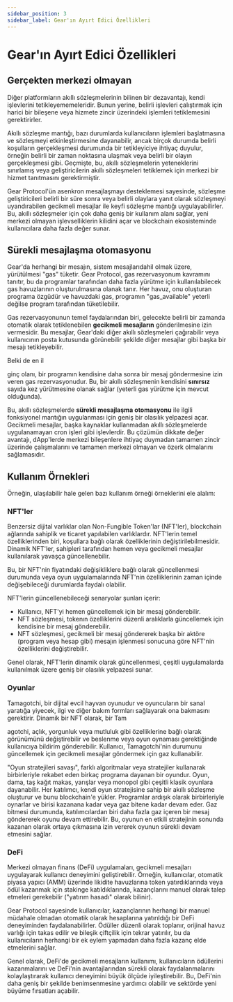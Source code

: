 ```yaml
---
sidebar_position: 3
sidebar_label: Gear'ın Ayırt Edici Özellikleri
---
```

# Gear'ın Ayırt Edici Özellikleri

## Gerçekten merkezi olmayan

Diğer platformların akıllı sözleşmelerinin bilinen bir dezavantajı, kendi işlevlerini tetikleyememeleridir. Bunun yerine, belirli işlevleri çalıştırmak için harici bir bileşene veya hizmete zincir üzerindeki işlemleri tetiklemesini gerektirirler.

Akıllı sözleşme mantığı, bazı durumlarda kullanıcıların işlemleri başlatmasına ve sözleşmeyi etkinleştirmesine dayanabilir, ancak birçok durumda belirli koşulların gerçekleşmesi durumunda bir tetikleyiciye ihtiyaç duyulur, örneğin belirli bir zaman noktasına ulaşmak veya belirli bir olayın gerçekleşmesi gibi. Geçmişte, bu, akıllı sözleşmelerin yeteneklerini sınırlamış veya geliştiricilerin akıllı sözleşmeleri tetiklemek için merkezi bir hizmet tanıtmasını gerektirmiştir.

Gear Protocol'ün asenkron mesajlaşmayı desteklemesi sayesinde, sözleşme geliştiricileri belirli bir süre sonra veya belirli olaylara yanıt olarak sözleşmeyi uyandırabilen gecikmeli mesajlar ile keyfi sözleşme mantığı uygulayabilirler. Bu, akıllı sözleşmeler için çok daha geniş bir kullanım alanı sağlar, yeni merkezi olmayan işlevselliklerin kilidini açar ve blockchain ekosisteminde kullanıcılara daha fazla değer sunar.

## Sürekli mesajlaşma otomasyonu

Gear'da herhangi bir mesajın, sistem mesajlarıdahil olmak üzere, yürütülmesi "gas" tüketir. Gear Protocol, gas rezervasyonum kavramını tanıtır, bu da programlar tarafından daha fazla yürütme için kullanılabilecek gas havuzlarının oluşturulmasına olanak tanır. Her havuz, onu oluşturan programa özgüdür ve havuzdaki gas, programın "gas_available" yeterli değilse program tarafından tüketilebilir.

Gas rezervasyonunun temel faydalarından biri, gelecekte belirli bir zamanda otomatik olarak tetiklenebilen **gecikmeli mesajların** gönderilmesine izin vermesidir. Bu mesajlar, Gear'daki diğer akıllı sözleşmeleri çağırabilir veya kullanıcının posta kutusunda görünebilir şekilde diğer mesajlar gibi başka bir mesajı tetikleyebilir.

Belki de en il

ginç olanı, bir programın kendisine daha sonra bir mesaj göndermesine izin veren gas rezervasyonudur. Bu, bir akıllı sözleşmenin kendisini **sınırsız** sayıda kez yürütmesine olanak sağlar (yeterli gas yürütme için mevcut olduğunda).

Bu, akıllı sözleşmelerde **sürekli mesajlaşma otomasyonu** ile ilgili fonksiyonel mantığın uygulanması için geniş bir olasılık yelpazesi açar. Gecikmeli mesajlar, başka kaynaklar kullanmadan akıllı sözleşmelerde uygulanamayan cron işleri gibi işlevlerdir. Bu çözümün dikkate değer avantajı, dApp'lerde merkezi bileşenlere ihtiyaç duymadan tamamen zincir üzerinde çalışmalarını ve tamamen merkezi olmayan ve özerk olmalarını sağlamasıdır.

## Kullanım Örnekleri

Örneğin, ulaşılabilir hale gelen bazı kullanım örneği örneklerini ele alalım:

### NFT'ler

Benzersiz dijital varlıklar olan Non-Fungible Token'lar (NFT'ler), blockchain ağlarında sahiplik ve ticaret yapılabilen varlıklardır. NFT'lerin temel özelliklerinden biri, koşullara bağlı olarak özelliklerinin değiştirilebilmesidir. Dinamik NFT'ler, sahipleri tarafından hemen veya gecikmeli mesajlar kullanılarak yavaşça güncellenebilir.

Bu, bir NFT'nin fiyatındaki değişikliklere bağlı olarak güncellenmesi durumunda veya oyun uygulamalarında NFT'nin özelliklerinin zaman içinde değişebileceği durumlarda faydalı olabilir.

NFT'lerin güncellenebileceği senaryolar şunları içerir:
- Kullanıcı, NFT'yi hemen güncellemek için bir mesaj gönderebilir.
- NFT sözleşmesi, tokenın özelliklerini düzenli aralıklarla güncellemek için kendisine bir mesaj gönderebilir.
- NFT sözleşmesi, gecikmeli bir mesaj göndererek başka bir aktöre (program veya hesap gibi) mesajın işlenmesi sonucuna göre NFT'nin özelliklerini değiştirebilir.

Genel olarak, NFT'lerin dinamik olarak güncellenmesi, çeşitli uygulamalarda kullanılmak üzere geniş bir olasılık yelpazesi sunar.

### Oyunlar

Tamagotchi, bir dijital evcil hayvan oyunudur ve oyuncuların bir sanal yaratığa yiyecek, ilgi ve diğer bakım formları sağlayarak ona bakmasını gerektirir. Dinamik bir NFT olarak, bir Tam

agotchi, açlık, yorgunluk veya mutluluk gibi özelliklerine bağlı olarak görünümünü değiştirebilir ve beslenme veya oyun oynaması gerektiğinde kullanıcıya bildirim gönderebilir. Kullanıcı, Tamagotchi'nin durumunu güncellemek için gecikmeli mesajlar göndermek için gaz kullanabilir.

"Oyun stratejileri savaşı", farklı algoritmalar veya stratejiler kullanarak birbirleriyle rekabet eden birkaç programa dayanan bir oyundur. Oyun, dama, taş kağıt makas, yarışlar veya monopol gibi çeşitli klasik oyunlara dayanabilir. Her katılımcı, kendi oyun stratejisine sahip bir akıllı sözleşme oluşturur ve bunu blockchain'e yükler. Programlar ardışık olarak birbirleriyle oynarlar ve birisi kazanana kadar veya gaz bitene kadar devam eder. Gaz bitmesi durumunda, katılımcılardan biri daha fazla gaz içeren bir mesaj göndererek oyunu devam ettirebilir. Bu, oyunun en etkili stratejinin sonunda kazanan olarak ortaya çıkmasına izin vererek oyunun sürekli devam etmesini sağlar.

### DeFi

Merkezi olmayan finans (DeFi) uygulamaları, gecikmeli mesajları uygulayarak kullanıcı deneyimini geliştirebilir. Örneğin, kullanıcılar, otomatik piyasa yapıcı (AMM) üzerinde likidite havuzlarına token yatırdıklarında veya ödül kazanmak için stakinge katıldıklarında, kazançlarını manuel olarak talep etmeleri gerekebilir ("yatırım hasadı" olarak bilinir).

Gear Protocol sayesinde kullanıcılar, kazançlarının herhangi bir manuel müdahale olmadan otomatik olarak hesaplarına yatırıldığı bir DeFi deneyiminden faydalanabilirler. Ödüller düzenli olarak toplanır, orijinal havuz varlığı için takas edilir ve bileşik çiftçilik için tekrar yatırılır, bu da kullanıcıların herhangi bir ek eylem yapmadan daha fazla kazanç elde etmelerini sağlar.

Genel olarak, DeFi'de gecikmeli mesajların kullanımı, kullanıcıların ödüllerini kazanmalarını ve DeFi'nin avantajlarından sürekli olarak faydalanmalarını kolaylaştırarak kullanıcı deneyimini büyük ölçüde iyileştirebilir. Bu, DeFi'nin daha geniş bir şekilde benimsenmesine yardımcı olabilir ve sektörde yeni büyüme fırsatları açabilir.